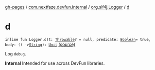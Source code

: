 [gh-pages](../../index.md) / [com.nextfaze.devfun.internal](../index.md) / [org.slf4j.Logger](index.md) / [d](./d.md)

# d

`inline fun Logger.d(t: `[`Throwable`](https://kotlinlang.org/api/latest/jvm/stdlib/kotlin/-throwable/index.html)`? = null, predicate: `[`Boolean`](https://kotlinlang.org/api/latest/jvm/stdlib/kotlin/-boolean/index.html)` = true, body: () -> `[`String`](https://kotlinlang.org/api/latest/jvm/stdlib/kotlin/-string/index.html)`): `[`Unit`](https://kotlinlang.org/api/latest/jvm/stdlib/kotlin/-unit/index.html) [(source)](https://github.com/NextFaze/dev-fun/tree/master/devfun-internal/src/main/java/com/nextfaze/devfun/internal/Logging.kt#L52)

Log `debug`.

**Internal**
Intended for use across DevFun libraries.

